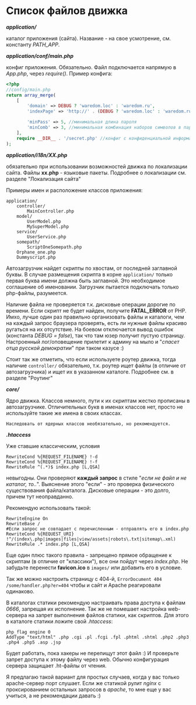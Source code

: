 # Список файлов движка

***application/***

каталог приложения (сайта). Название - на свое усмотрение, см. константу *PATH_APP*.

***application/conf/main.php***

конфиг приложения. Обязательно. Файл подключается напрямую в *App.php*, через *require()*. Пример конфига:
```PHP
<?php
//config/main.php
return array_merge(
    [
        'domain' => DEBUG ? 'waredom.loc' : 'waredom.ru',
        'indexPage' => 'http://' . (DEBUG ? 'waredom.loc' : 'waredom.ru') . '/guest/',

        'minPass' => 5, //минимальная длина пароля
        'minComb' => 3, //минимальная комбинация наборов символов в пароле
    ],
    require __DIR__ . '/secret.php' //конфиг с конфиденциальной информацией
);
```

***application/i18n/XX.php***

обязательно при использовании возможностей движка по локализации сайта. Файлы **xx.php** - языковые пакеты. Подробнее о локализации см. разделе "Локализация сайта"


Примеры имен и расположение классов приложения:

    application/
        controller/
            MainController.php
        model/
            UserModel.php
            MySuperModel.php
        service/
            UserService.php
        somepath/
            ScriptOneSomepath.php
        Оrphane_one.php
        Dummyscript.php

Автозагрузчик найдет скрипты по хвостам, от последней заглавной буквы. В случае размещения скрипта в корне `application/` только первая буква имени должна быть заглавной. Это необходимое соглашение об именовании. Загрузчик пытается подключать только php-файлы, разумеется.

Наличие файла не проверяется т.к. дисковые операции дорогие по времени. Если скрипт не будет найден, получите **FATAL_ERROR** от PHP. Имхо, лучше один раз правильно организовать файлы и каталоги, чем на каждый запрос браузера проверять, есть ли нужные файлы красиво ругаться на их отсутствие. На боевом отключается вывод ошибок (константа *DEBUG = false*), так что там юзер получит пустую страницу. Настроенный лог/оповещение прилетит к админу на мыло и "*спасет отца русской демократии*" при таком казусе :)

Стоит так же отметить, что если используете роутер движка, тогда наличие `controller/` обязательно, т.к. роутер ищет файлы (в отличие от автозагрузчика) и ищет их в указанном каталоге. Подробнее см. в разделе "Роутинг"

***core/***

Ядро движка. Классов немного, пути к их скриптам жестко прописаны в автозагрузчике. Отличительных букв в именах классов нет, просто не используйте такие же имена в своих классах.

    Наследовать от ядерных классов необязательно, но рекомендуется.

***.htaccess***

Уже ставшие классическим, условия
```
RewriteCond %{REQUEST_FILENAME} !-d
RewriteCond %{REQUEST_FILENAME} !-f
RewriteRule ^(.*)$ index.php [L,QSA]
```
невыгодны. Они проверяют **каждый запрос** в стиле "*если не файл и не каталог, то..*". Выяснение этого "если" - это проверка физического существования файла/каталога. Дисковые операции - это долго, причем тут неоправданно.

Рекомендую использовать такой:
```
RewriteEngine On
RewriteBase /
#Если запрос не совпадает с перечисленным - отправлять его в index.php
RewriteCond %{REQUEST_URI} !^/(index\.php|images|files|view/assets|robots\.txt|sitemap\.xml)
RewriteRule .* index.php [L,QSA]
```

Еще один плюс такого правила - запрещено прямое обращение к скриптам (в отличие от "классики"), все они пойдут через *index.php*. Не забудьте перенести **favicon.ico** в `images/` или добавить его в условие.

Так же можно настроить страницу с 404-й, `ErrorDocument 404 /some/handler.php?er=404` чтобы и сайт и Apache реагировали одинаково.

В каталогах статики рекомендую настраивать права доступа к файлам *0666*, запрещая их исполнение. Так же не помешает настройка web-сервера на запрет выполнения файлов статики, как скриптов. Для этого в каталоге статики ложите свой *.htaccess*:

```
php_flag engine 0
AddType "text/html" .php .cgi .pl .fcgi .fpl .phtml .shtml .php2 .php3 .php4 .php5 .asp .jsp
```

Будет работать, пока хакеры не перепищут этот файл :) И проверьте запрет доступа к этому файлу через web. Обычно конфигурация сервера защищает .ht-файлы от чтения.

Я предлагаю такой вариант для простых случаев, когда у вас только apache-сервер порт слушает. Если же статикой рулит *nginx* с проксированием остальных запросов в *apache*, то мне еще у вас учиться, а не рекомендации давать :)